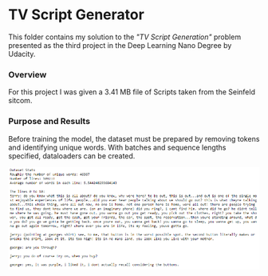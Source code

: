 # TV Script Generator
This folder contains my solution to the _"TV Script Generation"_ problem presented as the third project in the Deep Learning Nano Degree by Udacity.

### Overview
For this project I was given a 3.41 MB file of Scripts taken from the Seinfeld sitcom.

### Purpose and Results
Before training the model, the dataset must be prepared by removing tokens and identifying unique words. With batches and sequence lengths specified, dataloaders can be created.

![](images/Dataset.png)